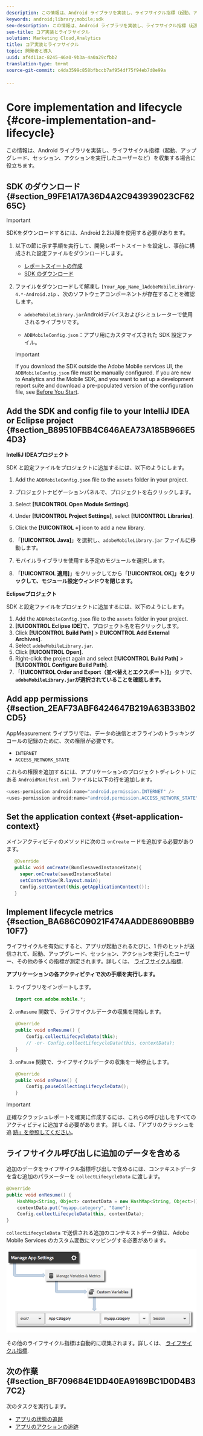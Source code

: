 ```yaml
---
description: この情報は、Android ライブラリを実装し、ライフサイクル指標（起動、アップグレード、セッション、アクションを実行したユーザーなど）を収集する場合に役立ちます。
keywords: android;library;mobile;sdk
seo-description: この情報は、Android ライブラリを実装し、ライフサイクル指標（起動、アップグレード、セッション、アクションを実行したユーザーなど）を収集する場合に役立ちます。
seo-title: コア実装とライフサイクル
solution: Marketing Cloud,Analytics
title: コア実装とライフサイクル
topic: 開発者と導入
uuid: af4d11ac-8245-46a0-9b3a-4a0a29cfbb2
translation-type: tm+mt
source-git-commit: c4da3599c858bfbccb7af954df75f94eb7d8e99a

---
```



# Core implementation and lifecycle {#core-implementation-and-lifecycle}

この情報は、Android ライブラリを実装し、ライフサイクル指標（起動、アップグレード、セッション、アクションを実行したユーザーなど）を収集する場合に役立ちます。

## SDK のダウンロード {#section_99FE1A17A36D4A2C943939023CF6265C}

>[!IMPORTANT]
>
>SDKをダウンロードするには、Android 2.2以降を使用する必要があります。

1. 以下の節に示す手順を実行して、開発レポートスイートを設定し、事前に構成された設定ファイルをダウンロードします。

   * [レポートスイートの作成](/help/android/getting-started/requirements.md)
   * [SDK のダウンロード](/help/android/getting-started/requirements.md)

1. ファイルをダウンロードして解凍し `[Your_App_Name_]AdobeMobileLibrary-4.*-Android.zip` 、次のソフトウェアコンポーネントが存在することを確認します。

   * `adobeMobileLibrary.jar`Androidデバイスおよびシミュレーターで使用されるライブラリです。

   * `ADBMobileConfig.json`：アプリ用にカスタマイズされた SDK 設定ファイル。
   >[!IMPORTANT]
   >
   >If you download the SDK outside the Adobe Mobile services UI, the `ADBMobileConfig.json` file must be manually configured. If you are new to Analytics and the Mobile SDK, and you want to set up a development report suite and download a pre-populated version of the configuration file, see [Before You Start](/help/android/getting-started/requirements.md).

## Add the SDK and config file to your IntelliJ IDEA or Eclipse project {#section_B89510FBB4C646AEA73A185B966E54D3}

**IntelliJ IDEAプロジェクト**

SDK と設定ファイルをプロジェクトに追加するには、以下のようにします。

1. Add the `ADBMobileConfig.json` file to the `assets` folder in your project.

1. プロジェクトナビゲーションパネルで、プロジェクトを右クリックします。
1. Select **[!UICONTROL Open Module Settings]**.
1. Under **[!UICONTROL Project Settings]**, select **[!UICONTROL Libraries]**.
1. Click the **[!UICONTROL +]** icon to add a new library.
1. 「**[!UICONTROL Java]**」を選択し、`adobeMobileLibrary.jar` ファイルに移動します。
1. モバイルライブラリを使用する予定のモジュールを選択します。
1. 「**[!UICONTROL 適用]**」をクリックしてから「**[!UICONTROL OK]」をクリックして、モジュール設定ウィンドウを閉じます。**

**Eclipseプロジェクト**

SDK と設定ファイルをプロジェクトに追加するには、以下のようにします。

1. Add the `ADBMobileConfig.json` file to the `assets` folder in your project.
1. **[!UICONTROL Eclipse IDE]**&#x200B;で、プロジェクト名を右クリックします。
1. Click  **[!UICONTROL Build Path]** &gt; **[!UICONTROL Add External Archives]**.
1. Select `adobeMobileLibrary.jar`.
1. Click **[!UICONTROL Open]**.
1. Right-click the project again and select **[!UICONTROL Build Path]** &gt; **[!UICONTROL Configure Build Path]**.
1. 「**[!UICONTROL Order and Export（並べ替えとエクスポート）]**」タブで、**`adobeMobileLibrary.jar`が選択されていることを確認します。**

## Add app permissions {#section_2EAF73ABF6424647B219A63B33B02CD5}

AppMeasurement ライブラリでは、データの送信とオフラインのトラッキングコールの記録のために、次の権限が必要です。

* `INTERNET`
* `ACCESS_NETWORK_STATE`

これらの権限を追加するには、アプリケーションのプロジェクトディレクトリにある `AndroidManifest.xml` ファイルに以下の行を追加します。

```java
<uses-permission android:name="android.permission.INTERNET" /> 
<uses-permission android:name="android.permission.ACCESS_NETWORK_STATE" />
```

## Set the application context {#set-application-context}

メインアクティビティのメソッドに次のコ `onCreate` ードを追加する必要があります。

```java
   @Override
   public void onCreate(BundlesavedInstanceState){
     super.onCreate(savedInstanceState)
     setContentView(R.layout.main);
     Config.setContext(this.getApplicationContext());
   }
````

## Implement lifecycle metrics {#section_BA686C09021F474AADDE8690BBB910F7}

ライフサイクルを有効にすると、アプリが起動されるたびに、1 件のヒットが送信されて、起動、アップグレード、セッション、アクションを実行したユーザー、その他の多くの指標が測定されます。詳しくは、 [ライフサイクル指標](/help/android/metrics.md).

**アプリケーションの各アクティビティで次の手順を実行します。**

1. ライブラリをインポートします。

   ```java
   import com.adobe.mobile.*;
   ```

1. `onResume` 関数で、ライフサイクルデータの収集を開始します。

   ```java
   @Override 
   public void onResume() { 
       Config.collectLifecycleData(this); 
       // -or- Config.collectLifecycleData(this, contextData); 
   }
   ```

1. `onPause` 関数で、ライフサイクルデータの収集を一時停止します。

   ```java
   @Override 
   public void onPause() { 
       Config.pauseCollectingLifecycleData(); 
   }
   ```

>[!IMPORTANT]
>
>正確なクラッシュレポートを確実に作成するには、これらの呼び出しをすべてのアクティビティに追加する必要があります。 詳しくは、「アプリのクラッシュを追 [跡」を参照してください](/help/android/analytics-main/crashes.md)。

## ライフサイクル呼び出しに追加のデータを含める

追加のデータをライフサイクル指標呼び出しで含めるには、コンテキストデータを含む追加のパラメーターを `collectLifecycleData` に渡します。

```java
@Override 
public void onResume() {
    HashMap<String, Object> contextData = new HashMap<String, Object>(); 
    contextData.put("myapp.category", "Game"); 
    Config.collectLifecycleData(this, contextData); 
}
```

`collectLifecycleData` で送信される追加のコンテキストデータ値は、Adobe Mobile Services のカスタム変数にマッピングする必要があります。

![](assets/map-variable-lifecycle.png)

その他のライフサイクル指標は自動的に収集されます。詳しくは、 [ライフサイクル指標](/help/android/metrics.md).

## 次の作業 {#section_BF709684E1DD40EA9169BC1D0D4B37C2}

次のタスクを実行します。

* [アプリの状態の追跡](/help/android/analytics-main/states.md)
* [アプリのアクションの追跡](/help/android/analytics-main/actions.md)

